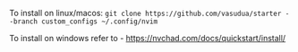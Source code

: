 To install on linux/macos:
`git clone https://github.com/vasudua/starter --branch custom_configs ~/.config/nvim`

To install on windows refer to - https://nvchad.com/docs/quickstart/install/
